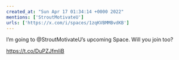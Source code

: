 ```yaml
---
created_at: "Sun Apr 17 01:34:14 +0000 2022"
mentions: ['StroutMotivateU']
urls: ['https://x.com/i/spaces/1zqKVBMMBvdKB']
---
```


I’m going to @StroutMotivateU’s upcoming Space. Will you join too?

https://t.co/DuPZJfmIiB
